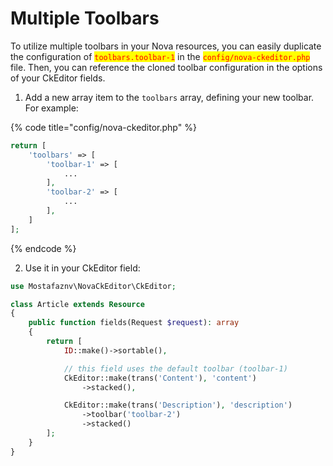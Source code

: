 # Multiple Toolbars

To utilize multiple toolbars in your Nova resources, you can easily duplicate the configuration of <mark style="color:red;">`toolbars.toolbar-1`</mark> in the <mark style="color:red;">`config/nova-ckeditor.php`</mark> file. Then, you can reference the cloned toolbar configuration in the options of your CkEditor fields.

1. Add a new array item to the `toolbars` array, defining your new toolbar. For example:

{% code title="config/nova-ckeditor.php" %}
```php
return [
    'toolbars' => [
        'toolbar-1' => [
            ...
        ],
        'toolbar-2' => [
            ...
        ],   
    ]
];
```
{% endcode %}



2. Use it in your CkEditor field:

```php
use Mostafaznv\NovaCkEditor\CkEditor;

class Article extends Resource
{
    public function fields(Request $request): array
    {
        return [
            ID::make()->sortable(),

            // this field uses the default toolbar (toolbar-1)
            CkEditor::make(trans('Content'), 'content')
                ->stacked(),

            CkEditor::make(trans('Description'), 'description')
                ->toolbar('toolbar-2')
                ->stacked()
        ];
    }
}
```
